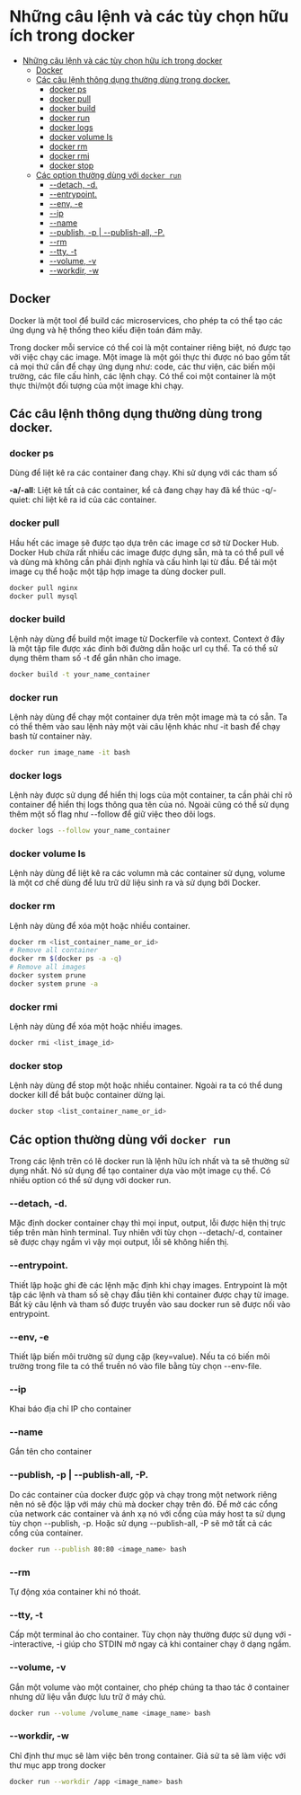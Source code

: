 # Những câu lệnh và các tùy chọn hữu ích trong docker

- [Những câu lệnh và các tùy chọn hữu ích trong docker](#những-câu-lệnh-và-các-tùy-chọn-hữu-ích-trong-docker)
  - [Docker](#docker)
  - [Các câu lệnh thông dụng thường dùng trong docker.](#các-câu-lệnh-thông-dụng-thường-dùng-trong-docker)
    - [docker ps](#docker-ps)
    - [docker pull](#docker-pull)
    - [docker build](#docker-build)
    - [docker run](#docker-run)
    - [docker logs](#docker-logs)
    - [docker volume ls](#docker-volume-ls)
    - [docker rm](#docker-rm)
    - [docker rmi](#docker-rmi)
    - [docker stop](#docker-stop)
  - [Các option thường dùng với `docker run`](#các-option-thường-dùng-với-docker-run)
    - [--detach, -d.](#--detach--d)
    - [--entrypoint.](#--entrypoint)
    - [--env, -e](#--env--e)
    - [--ip](#--ip)
    - [--name](#--name)
    - [--publish, -p | --publish-all, -P.](#--publish--p----publish-all--p)
    - [--rm](#--rm)
    - [--tty, -t](#--tty--t)
    - [--volume, -v](#--volume--v)
    - [--workdir, -w](#--workdir--w)

## Docker

Docker là một tool để build các microservices, cho phép ta có thể tạo các ứng dụng và hệ thống theo kiểu điện toán đám mây.

Trong docker mỗi service có thể coi là một container riêng biệt, nó được tạo vởi việc chạy các image. Một image là một gói thực thi được nó bao gồm tất cả mọi thứ cần để chạy ứng dụng như: code, các thư viện, các biến mội trường, các file cấu hình, các lệnh chạy. Có thể coi một container là một thực thi/một đối tượng của một image khi chạy.

## Các câu lệnh thông dụng thường dùng trong docker.
### docker ps

Dùng để liệt kê ra các container đang chạy. Khi sử dụng với các tham số

**-a/-all**: Liệt kê tất cả các container, kể cả đang chạy hay đã kể thúc -q/-quiet: chỉ liệt kê ra id của các container.

### docker pull

Hầu hết các image sẽ được tạo dựa trên các image cơ sở từ Docker Hub. Docker Hub chứa rất nhiều các image được dựng sẵn, mà ta có thể pull về và dùng mà không cần phải định nghĩa và cấu hình lại từ đầu. Để tải một image cụ thể hoặc một tập hợp image ta dùng docker pull.
```bash
docker pull nginx
docker pull mysql
```
### docker build

Lệnh này dùng để build một image từ Dockerfile và context. Context ở đây là một tập file được xác đinh bởi đường dẫn hoặc url cụ thể. Ta có thể sử dụng thêm tham số -t để gắn nhãn cho image.

```bash
docker build -t your_name_container
```
### docker run

Lệnh này dùng để chạy một container dựa trên một image mà ta có sẵn. Ta có thể thêm vào sau lệnh này một vài câu lệnh khác như -it bash để chạy bash từ container này.
```bash
docker run image_name -it bash
```
### docker logs

Lệnh này được sử dụng để hiển thị logs của một container, ta cần phải chỉ rõ container để hiển thị logs thông qua tên của nó. Ngoài cũng có thể sử dụng thêm một số flag như --follow để giữ việc theo dõi logs.

```bash
docker logs --follow your_name_container
```

### docker volume ls

Lệnh này dùng để liệt kê ra các volumn mà các container sử dụng, volume là một cơ chế dùng để lưu trữ dữ liệu sinh ra và sử dụng bởi Docker.

### docker rm
Lệnh này dùng để xóa một hoặc nhiều container.
```bash
docker rm <list_container_name_or_id>
# Remove all container
docker rm $(docker ps -a -q)
# Remove all images
docker system prune
docker system prune -a
```

### docker rmi
Lệnh này dùng để xóa một hoặc nhiều images.

```bash
docker rmi <list_image_id>
```

### docker stop
Lệnh này dùng để stop một hoặc nhiều container. Ngoài ra ta có thể dung docker kill để bắt buộc container dừng lại.

```bash
docker stop <list_container_name_or_id>

```
## Các option thường dùng với `docker run`
Trong các lệnh trên có lẽ docker run là lệnh hữu ích nhất và ta sẽ thường sử dụng nhất. Nó sử dụng để tạo container dựa vào một image cụ thể. Có nhiều option có thể sử dụng với docker run.

### --detach, -d.
Mặc định docker container chạy thì mọi input, output, lỗi được hiện thị trực tiếp trên màn hình terminal. Tuy nhiên với tùy chọn --detach/-d, container sẽ được chạy ngầm vì vậy mọi output, lỗi sẽ không hiển thị.

### --entrypoint.
Thiết lập hoặc ghi đè các lệnh mặc định khi chạy images. Entrypoint là một tập các lệnh và tham số sẽ chạy đầu tiên khi container được chạy từ image. Bất kỳ câu lệnh và tham số được truyền vào sau docker run sẽ được nối vào entrypoint.

### --env, -e
Thiết lập biến môi trường sử dụng cặp (key=value). Nếu ta có biến môi trường trong file ta có thể truền nó vào file bằng tùy chọn --env-file.

### --ip
Khai báo địa chỉ IP cho container

### --name
Gắn tên cho container

### --publish, -p | --publish-all, -P.
Do các container của docker được gộp và chạy trong một network riêng nên nó sẽ độc lập với máy chủ mà docker chạy trên đó. Để mở các cổng của network các container và ánh xạ nó với cổng của máy host ta sử dụng tùy chọn --publish, -p. Hoặc sử dụng --publish-all, -P sẽ mở tất cả các cổng của container.

```bash
docker run --publish 80:80 <image_name> bash
```

### --rm
Tự động xóa container khi nó thoát.

### --tty, -t
Cấp một terminal ảo cho container. Tùy chọn này thường được sử dụng với --interactive, -i giúp cho STDIN mở ngay cả khi container chạy ở dạng ngầm.

### --volume, -v
Gắn một volume vào một container, cho phép chúng ta thao tác ở container nhưng dữ liệu vẫn được lưu trữ ở máy chủ.

```bash
docker run --volume /volume_name <image_name> bash
```

### --workdir, -w
Chỉ định thư mục sẽ làm việc bên trong container. Giả sử ta sẽ làm việc với thư mục app trong docker

```bash
docker run --workdir /app <image_name> bash
```